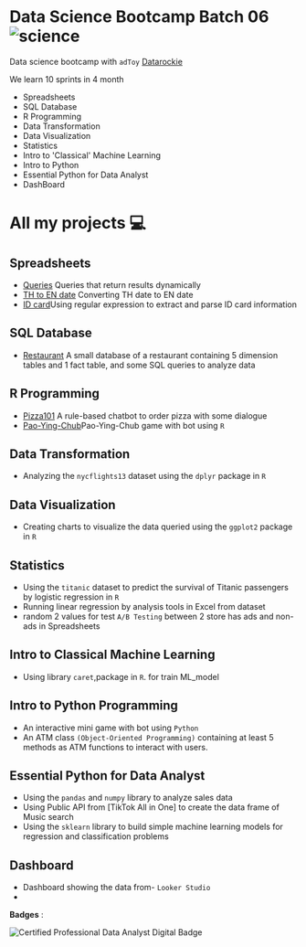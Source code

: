 # Data Science Bootcamp Batch 06 ![science](https://user-images.githubusercontent.com/125430998/226800568-abd7729b-2dc1-4b88-b272-0710295f5499.png)

Data science bootcamp with `adToy` [Datarockie](https://datarockie.com/)

We learn 10 sprints in 4 month

- Spreadsheets
- SQL Database
- R Programming
- Data Transformation
- Data Visualization
- Statistics
- Intro to 'Classical' Machine Learning
- Intro to Python
- Essential Python for Data Analyst
- DashBoard


# All my projects 💻

## Spreadsheets
- [Queries](https://docs.google.com/spreadsheets/d/1MbtCHDtr5_1vji5BUfoYWbRk03coriWhuUdggOVj8ds/edit?usp=sharing) Queries that return results dynamically  
- [TH to EN date](https://docs.google.com/spreadsheets/d/1MbtCHDtr5_1vji5BUfoYWbRk03coriWhuUdggOVj8ds/edit?usp=sharing) Converting TH date to EN date
- [ID card](https://docs.google.com/spreadsheets/d/1MbtCHDtr5_1vji5BUfoYWbRk03coriWhuUdggOVj8ds/edit?usp=sharing)Using regular expression to extract and parse ID card information

## SQL Database
- [Restaurant](https://replit.com/@jirawatlimavira/SQLHWbatch6) A small database of a restaurant containing 5 dimension tables and 1 fact table, and some SQL queries to analyze data

## R Programming
- [Pizza101](https://replit.com/@jirawatlimavira/RHWPizza) A rule-based chatbot to order pizza with some dialogue
- [Pao-Ying-Chub](https://replit.com/@jirawatlimavira/RHWRSP#main.r)Pao-Ying-Chub game with bot using `R`

## Data Transformation
- Analyzing the `nycflights13` dataset using the `dplyr` package in `R`

## Data Visualization
- Creating charts to visualize the data queried using the `ggplot2` package in `R`

## Statistics
-  Using the `titanic` dataset to predict the survival of Titanic passengers by logistic regression in `R`
-  Running linear regression by analysis tools in Excel from dataset
-  random 2 values for test `A/B Testing` between 2 store has ads and non-ads in Spreadsheets
 
## Intro to Classical Machine Learning
-  Using library `caret`,package in `R`. for train ML_model

## Intro to Python Programming
-  An interactive mini game with bot using `Python`
-  An ATM class `(Object-Oriented Programming)` containing at least 5 methods as ATM functions to interact with users.

## Essential Python for Data Analyst
- Using the `pandas` and `numpy` library to analyze sales data
- Using Public API from [TikTok All in One] to create the data frame of Music search
- Using the `sklearn` library to build simple machine learning models for regression and classification problems

## Dashboard
- Dashboard showing the data from- `Looker Studio`
- 


**Badges** : 

![Certified Professional Data Analyst Digital Badge](https://user-images.githubusercontent.com/125430998/226791157-307f296f-8701-413c-b9d6-c09175b7cbc8.png)


